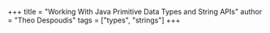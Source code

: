 +++
title = "Working With Java Primitive Data Types and String APIs"
author = "Theo Despoudis"
tags = ["types", "strings"]
+++
